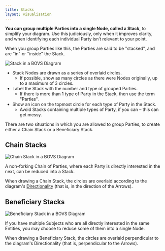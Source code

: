 ```yaml
---
title: Stacks
layout: visualisation
---
```


**You can group multiple Parties into a single Node, called a Stack**, to simplify your diagram. Use this judiciously, only when it improves clarity, and when identifying each individual Party isn’t relevant to your point.

When you group Parties like this, the Parties are said to be "stacked", and are "in" or "inside" the Stack.

![Stack in a BOVS Diagram]()

* Stack Nodes are drawn as a series of overlaid circles.
	* If possible, show as many circles as there were Nodes originally, up to a maximum of 3 circles.
* Label the Stack with the number and type of grouped Parties.
  * If there is more than 1 type of Party in the Stack, then use the term "Parties".
* Show an icon on the topmost circle for each type of Party in the Stack.
  * Avoid Stacks containing multiple types of Party, if you can – this can get messy.

There are two situations in which you are allowed to group Parties, to create either a Chain Stack or a Beneficiary Stack.

## Chain Stacks

![Chain Stack in a BOVS Diagram]()

A non-forking Chain of Parties, where each Party is directly interested in the next, can be reduced into a Stack.

When drawing a Chain Stack, the circles are overlaid according to the diagram's [Directionality](/visualisation/core/directionality) (that is, in the direction of the Arrows).

## Beneficiary Stacks

![Beneficiary Stack in a BOVS Diagram]()

If you have multiple Subjects who are all directly interested in the same Entities, you may choose to reduce some of them into a single Node.

When drawing a Beneficiary Stack, the circles are overlaid perpendicular to the diagram's Directionality (that is, perpendicular to the Arrows).